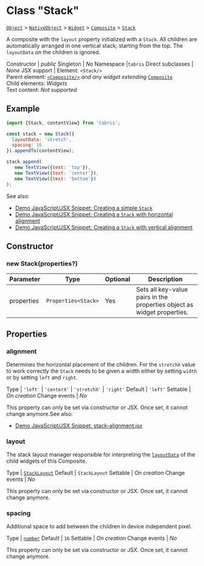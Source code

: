 ---
---
# Class "Stack"

<span style="white-space:nowrap;">[`Object`](https://developer.mozilla.org/en-US/docs/Web/JavaScript/Reference/Global_Objects/Object)</span> > <span style="white-space:nowrap;">[`NativeObject`](NativeObject.md)</span> > <span style="white-space:nowrap;">[`Widget`](Widget.md)</span> > <span style="white-space:nowrap;">[`Composite`](Composite.md)</span> > <span style="white-space:nowrap;">[`Stack`](Stack.md)</span>

A composite with the `layout` property initialized with a `Stack`. All children are automatically arranged in one vertical stack, starting from the top. The `layoutData` on the children is ignored.


Constructor | *public*
Singleton | *No*
Namespace |`tabris`
Direct subclasses | *None*
JSX support | Element: `<Stack/>`<br/>Parent element: [`<Composite/>`](Composite.md) *and any widget extending* <span style="white-space:nowrap;">[`Composite`](Composite.md)</span><br/>Child elements: *Widgets*<br/>Text content: *Not supported*<br/>

## Example
```js
import {Stack, contentView} from 'tabris';

const stack = new Stack({
  layoutData: 'stretch',
  spacing: 16
}).appendTo(contentView);

stack.append(
   new TextView({text: 'top'}),
   new TextView({text: 'center'}),
   new TextView({text: 'bottom'})
);
```

See also:

- [Demo JavaScript/JSX Snippet: Creating a simple `Stack`](https://playground.tabris.com/?gitref=v3.0.0&snippet=stack.jsx)
- [Demo JavaScript/JSX Snippet: Creating a `Stack` with horizontal alignment](https://playground.tabris.com/?gitref=v3.0.0&snippet=stack-alignment.jsx)
- [Demo JavaScript/JSX Snippet: Creating a `Stack` with vertical alignment](https://playground.tabris.com/?gitref=v3.0.0&snippet=stack-valign.jsx)

## Constructor

### new Stack(properties?)

Parameter|Type|Optional|Description
-|-|-|-
properties | <span style="white-space:nowrap;">`Properties<Stack>`</span> | Yes | Sets all key-value pairs in the properties object as widget properties.

## Properties

### alignment


Determines the horizontal placement of the children. For the `stretchX` value to work correctly the `Stack` needs to be given a width either by setting `width` or by setting `left` and `right`.

Type | <span style="white-space:nowrap;">`'left'` \| `'centerX'` \| `'stretchX'` \| `'right'`</span>
Default | `'left'`
Settable | *On creation*
Change events | *No*




This property can only be set via constructor or JSX. Once set, it cannot change anymore.See also:

- [Demo JavaScript/JSX Snippet: stack-alignment.jsx](https://playground.tabris.com/?gitref=v3.0.0&snippet=stack-alignment.jsx)


### layout


The stack layout manager responsible for interpreting the [`layoutData`](./Widget.md#layoutdata) of the child widgets of this Composite.

Type | <span style="white-space:nowrap;">[`StackLayout`](StackLayout.md)</span>
Default | `StackLayout`
Settable | *On creation*
Change events | *No*




This property can only be set via constructor or JSX. Once set, it cannot change anymore.

### spacing


Additional space to add between the children in device independent pixel.

Type | <span style="white-space:nowrap;">[`number`](https://developer.mozilla.org/en-US/docs/Web/JavaScript/Data_structures#Number_type)</span>
Default | `16`
Settable | *On creation*
Change events | *No*




This property can only be set via constructor or JSX. Once set, it cannot change anymore.

